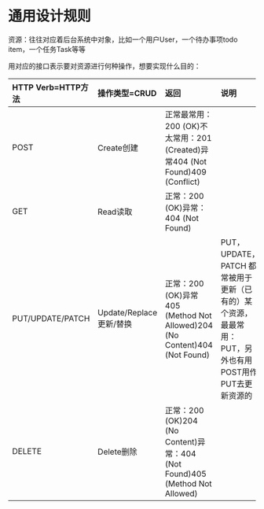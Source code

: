 # 通用设计规则

资源：往往对应着后台系统中对象，比如一个用户User，一个待办事项todo item，一个任务Task等等

用对应的接口表示要对资源进行何种操作，想要实现什么目的：

| HTTP Verb=HTTP方法 | 操作类型=CRUD | 返回 | 说明 |
| :--- | :--- | :--- | :--- |
| POST | Create创建 | 正常最常用：200 \(OK\)不太常用：201 \(Created\)异常404 \(Not Found\)409 \(Conflict\) |
| GET | Read读取 | 正常：200 \(OK\)异常：404 \(Not Found\) |   |
| PUT/UPDATE/PATCH | Update/Replace更新/替换 | 正常：200 \(OK\)异常405 \(Method Not Allowed\)204 \(No Content\)404 \(Not Found\) | PUT，UPDATE，PATCH 都常被用于 更新（已有的）某个资源，最最常用：PUT，另外也有用POST用作PUT去更新资源的 |
| DELETE | Delete删除 | 正常：200 \(OK\)204 \(No Content\)异常：404 \(Not Found\)405 \(Method Not Allowed\) |   |




